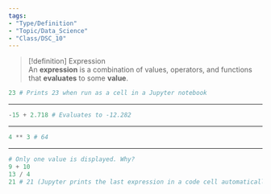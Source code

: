 ```yaml
---
tags:
- "Type/Definition"
- "Topic/Data_Science"
- "Class/DSC_10"
---
```

> [!definition] Expression  
> An **expression** is a combination of values, operators, and functions that **evaluates** to some **value**.  

```python  
23 # Prints 23 when run as a cell in a Jupyter notebook  
```  

---  

```python  
-15 + 2.718 # Evaluates to -12.282  
```  

---  

```python  
4 ** 3 # 64  
```  

---  

```python  
# Only one value is displayed. Why?  
9 + 10  
13 / 4  
21 # 21 (Jupyter prints the last expression in a code cell automatically.)  
```  
